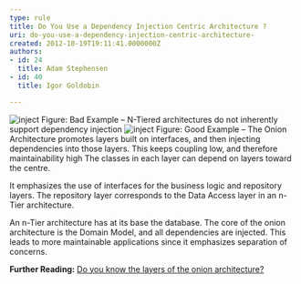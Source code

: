 ```yaml
---
type: rule
title: Do You Use a Dependency Injection Centric Architecture ?
uri: do-you-use-a-dependency-injection-centric-architecture-
created: 2012-10-19T19:11:41.0000000Z
authors:
- id: 24
  title: Adam Stephensen
- id: 40
  title: Igor Goldobin

---
```


 ![inject](/SoftwareDevelopment/RulesToBetterMVC/PublishingImages/dependency-injection-bad.jpg) Figure: Bad Example – N-Tiered architectures do not inherently support dependency injection ![inject](/SoftwareDevelopment/RulesToBetterMVC/PublishingImages/dependency-injection-good.jpg) Figure: Good Example – The Onion Architecture promotes layers built on interfaces, and then injecting dependencies into those layers. This keeps coupling low, and therefore maintainability high
The classes in each layer can depend on layers toward the centre.

It emphasizes the use of interfaces for the business logic and repository layers. The repository layer corresponds to the Data Access layer in an n-Tier architecture.

An n-Tier architecture has at its base the database.
The core of the onion architecture is the Domain Model, and all dependencies are injected. This leads to more maintainable applications since it emphasizes separation of concerns.

**Further Reading:** [Do you know the layers of the onion architecture?](/SoftwareDevelopment/RulesToBetterMVC/Pages/The-layers-of-the-onion-architecture.aspx)

